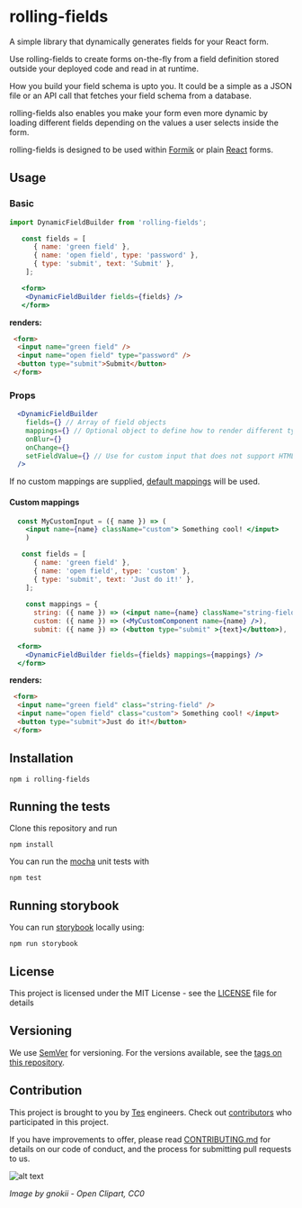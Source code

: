 # rolling-fields

A simple library that dynamically generates fields for your React form.

Use rolling-fields to create forms on-the-fly from a field definition stored outside your deployed code and read in at runtime.

How you build your field schema is upto you. It could be a simple as a JSON file or an API call that fetches your field schema from a database.

rolling-fields also enables you make your form even more dynamic by loading different fields depending on the values a user selects inside the form. 

rolling-fields is designed to be used within [Formik](https://jaredpalmer.com/formik/) or plain [React](https://reactjs.org/docs/forms.html) forms.

## Usage

### Basic

```jsx
import DynamicFieldBuilder from 'rolling-fields';

   const fields = [
      { name: 'green field' },
      { name: 'open field', type: 'password' },
      { type: 'submit', text: 'Submit' },
    ];

   <form>
    <DynamicFieldBuilder fields={fields} />
   </form>
```

**renders:**

```html
 <form>
  <input name="green field" />
  <input name="open field" type="password" />
  <button type="submit">Submit</button>
 </form>
 ```

### Props

```jsx
  <DynamicFieldBuilder
    fields={} // Array of field objects
    mappings={} // Optional object to define how to render different types of fields
    onBlur={}
    onChange={}
    setFieldValue={} // Use for custom input that does not support HTML SyntheticEvent
  />
```

If no custom mappings are supplied, [default mappings](https://github.com/tes/rolling-fields/blob/master/lib/defaultMappings.jsx) will be used.
 
#### Custom mappings

```jsx
  const MyCustomInput = ({ name }) => (
    <input name={name} className="custom"> Something cool! </input>
    )

   const fields = [
      { name: 'green field' },
      { name: 'open field', type: 'custom' },
      { type: 'submit', text: 'Just do it!' },
    ];
    
    const mappings = {
      string: ({ name }) => (<input name={name} className="string-field" />),
      custom: ({ name }) => (<MyCustomComponent name={name} />),
      submit: ({ name }) => (<button type="submit" >{text}</button>),
    
  <form>
    <DynamicFieldBuilder fields={fields} mappings={mappings} />
  </form>
```

**renders:**

```html
 <form>
  <input name="green field" class="string-field" />
  <input name="open field" class="custom"> Something cool! </input>
  <button type="submit">Just do it!</button>
 </form>
 ``` 

## Installation

```
npm i rolling-fields
```

## Running the tests 

Clone this repository and run
```
npm install
```
You can run the [mocha](https://mochajs.org/) unit tests with
```
npm test
```
## Running storybook

You can run [storybook](https://github.com/storybooks/storybook/tree/master/app/react/) locally using:
```
npm run storybook
```

## License

This project is licensed under the MIT License - see the [LICENSE](LICENSE) file for details

## Versioning

We use [SemVer](http://semver.org/) for versioning. For the versions available, see the [tags on this repository](https://github.com/tes/rolling-fields/tags). 

## Contribution

This project is brought to you by [Tes](https://github.com/tes) engineers. Check out [contributors](https://github.com/tes/rolling-fields/graphs/contributors) who participated in this project.

If you have improvements to offer, please read [CONTRIBUTING.md](CONTRIBUTING.md) for details on our code of conduct, and the process for submitting pull requests to us.


![alt text](https://upload.wikimedia.org/wikipedia/commons/4/41/Landscape-agriculture.svg)

_Image by gnokii - Open Clipart, CC0_ 
